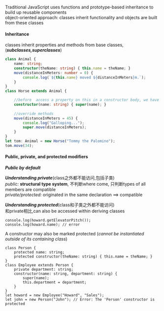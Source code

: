 Traditional JavaScript uses functions and prototype-based inheritance to build up reusable components   
object-oriented approach: classes inherit functionality and objects are built from these classes   

#### Inheritance
classes inherit properties and methods from base classes,(***subclasses,superclasses***)
```typescript
class Animal {
    name: string;
    constructor(theName: string) { this.name = theName; }
    move(distanceInMeters: number = 0) {
        console.log(`${this.name} moved ${distanceInMeters}m.`);
    }
}
class Horse extends Animal {

    //before  access a property on this in a constructor body, we have to call *super()*
    constructor(name: string) { super(name); } 
    
    //override methods
    move(distanceInMeters = 45) {
        console.log("Galloping...");
        super.move(distanceInMeters);
    }
}
let tom: Animal = new Horse("Tommy the Palomino");
tom.move(34);
```

#### Public, private, and protected modifiers 
***Public by default***   

***Understanding private***(class之外都不能访问,包括子类)   
*public:*  **structural type system**, 不判断where come, 只判断types of all members are compatible   
*private/protected:*  originated in the same declaration ==> compatible

***Understanding protected***(class和子类之外都不能访问)   
和private相比,can also be accessed within deriving classes
```
console.log(howard.getElevatorPitch());
console.log(howard.name); // error
```
A constructor may also be marked protected (*cannot be instantiated outside of its containing class*)
```
class Person {
    protected name: string;
    protected constructor(theName: string) { this.name = theName; }
}
class Employee extends Person {
    private department: string;
    constructor(name: string, department: string) {
        super(name);
        this.department = department;
    }
}
let howard = new Employee("Howard", "Sales");
let john = new Person("John"); // Error: The 'Person' constructor is protected
```
